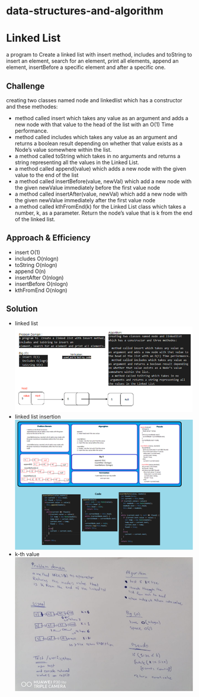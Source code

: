 # data-structures-and-algorithm

# Linked List
a program to  Create a linked list with insert method, includes and toString to insert an element, search for an element, print all elements, append an element, insertBefore a specific element and after a specific one.

## Challenge
creating two classes named node and linkedlist which has a constructor and these methodes:

- method called insert which takes any value as an argument and adds a new node with that value to the head of the list with an O(1) Time performance.
- method called includes which takes any value as an argument and returns a boolean result depending on whether that value exists as a Node’s value somewhere within the list.
- a method called toString which takes in no arguments and returns a string representing all the values in the Linked List.
- a method called append(value) which adds a new node with the given value to the end of the list
- a method called insertBefore(value, newVal) which add a new node with the given newValue immediately before the first value node
- a method called insertAfter(value, newVal) which add a new node with the given newValue immediately after the first value node
- a method called kthFromEnd(k) for the Linked List class which takes a number, k, as a parameter. Return the node’s value that is k from the end of the linked list.

## Approach & Efficiency
- insert O(1)
- includes O(nlogn)
- toString O(nlogn)
- append O(n)
- insertAfter O(nlogn)
- insertBefore O(nlogn)
- kthFromEnd O(nlogn)

## Solution
- linked list
![linked list](./Ll.png)
- linked list insertion
![ll-insertion](./ll-insertion.png)
- k-th value
![ll-kth-from-end](./ll-kth-from-end.jpg)
